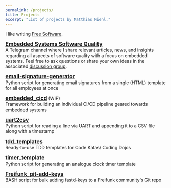```yaml
---
permalink: /projects/
title: Projects
excerpt: "List of projects by Matthias Miehl."
---
```


I like writing [Free Software](https://www.gnu.org/philosophy/free-sw.en.html).

<big>[**Embedded Systems Software Quality**](https://t.me/embedded_sw_quality)</big>  
A Telegram channel where I share relevant articles, news, and insights regarding all aspects of software quality with a focus on embedded systems. Feel free to ask questions or share your own ideas in the associated [discussion group](https://t.me/embedded_sw_quality_discussion).

<big>[**email-signature-generator**](https://github.com/makomi/email-signature-generator)</big>  
Python script for generating email signatures from a single (HTML) template for all employees at once

<big>[**embedded_cicd**](https://github.com/makomi/embedded_cicd)</big> (WIP)  
Framework for building an individual CI/CD pipeline geared towards embedded systems

<big>[**uart2csv**](https://github.com/makomi/uart2csv)</big>  
Python script for reading a line via UART and appending it to a CSV file along with a timestamp

<big>[**tdd_templates**](https://github.com/makomi/tdd_templates)</big>  
Ready-to-use TDD templates for Code Katas/ Coding Dojos

<big>[**timer_template**](https://github.com/makomi/timer_template)</big>  
Python script for generating an analogue clock timer template

<big>[**Freifunk_git-add-keys**](https://github.com/makomi/Freifunk_git-add-keys)</big>  
BASH script for bulk adding fastd-keys to a Freifunk community's Git repo


